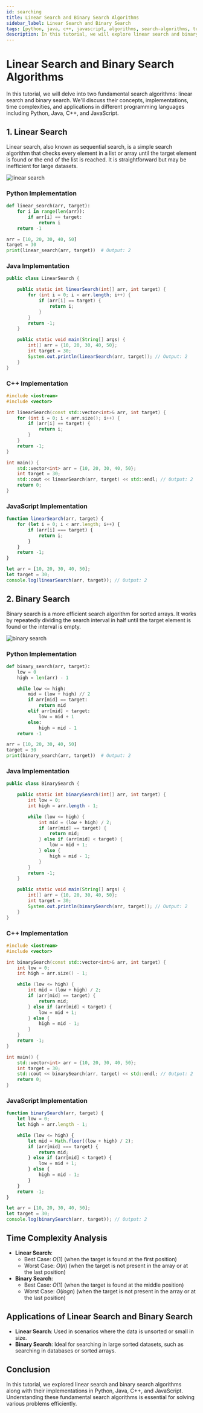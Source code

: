 ```yaml
---
id: searching
title: Linear Search and Binary Search Algorithms
sidebar_label: Linear Search and Binary Search
tags: [python, java, c++, javascript, algorithms, search-algorithms, tutorial, in-depth]
description: In this tutorial, we will explore linear search and binary search algorithms and their implementations in Python, Java, C++, and JavaScript with detailed explanations and examples.
---
```


# Linear Search and Binary Search Algorithms

In this tutorial, we will delve into two fundamental search algorithms: linear search and binary search. We'll discuss their concepts, implementations, time complexities, and applications in different programming languages including Python, Java, C++, and JavaScript.

## 1. Linear Search

Linear search, also known as sequential search, is a simple search algorithm that checks every element in a list or array until the target element is found or the end of the list is reached. It is straightforward but may be inefficient for large datasets.

![linear search](https://miro.medium.com/v2/resize:fit:1200/1*eTQoIHGdG58sy-iMwcp97w.png)

### Python Implementation

```python
def linear_search(arr, target):
    for i in range(len(arr)):
        if arr[i] == target:
            return i
    return -1

arr = [10, 20, 30, 40, 50]
target = 30
print(linear_search(arr, target))  # Output: 2
```

### Java Implementation

```java
public class LinearSearch {

    public static int linearSearch(int[] arr, int target) {
        for (int i = 0; i < arr.length; i++) {
            if (arr[i] == target) {
                return i;
            }
        }
        return -1;
    }

    public static void main(String[] args) {
        int[] arr = {10, 20, 30, 40, 50};
        int target = 30;
        System.out.println(linearSearch(arr, target)); // Output: 2
    }
}
```

### C++ Implementation

```cpp
#include <iostream>
#include <vector>

int linearSearch(const std::vector<int>& arr, int target) {
    for (int i = 0; i < arr.size(); i++) {
        if (arr[i] == target) {
            return i;
        }
    }
    return -1;
}

int main() {
    std::vector<int> arr = {10, 20, 30, 40, 50};
    int target = 30;
    std::cout << linearSearch(arr, target) << std::endl; // Output: 2
    return 0;
}
```

### JavaScript Implementation

```javascript
function linearSearch(arr, target) {
    for (let i = 0; i < arr.length; i++) {
        if (arr[i] === target) {
            return i;
        }
    }
    return -1;
}

let arr = [10, 20, 30, 40, 50];
let target = 30;
console.log(linearSearch(arr, target)); // Output: 2
```

## 2. Binary Search

Binary search is a more efficient search algorithm for sorted arrays. It works by repeatedly dividing the search interval in half until the target element is found or the interval is empty.

![binary search](https://data-flair.training/blogs/wp-content/uploads/sites/2/2023/09/binary-search-in-c-1.webp)

### Python Implementation

```python
def binary_search(arr, target):
    low = 0
    high = len(arr) - 1

    while low <= high:
        mid = (low + high) // 2
        if arr[mid] == target:
            return mid
        elif arr[mid] < target:
            low = mid + 1
        else:
            high = mid - 1
    return -1

arr = [10, 20, 30, 40, 50]
target = 30
print(binary_search(arr, target))  # Output: 2
```

### Java Implementation

```java
public class BinarySearch {

    public static int binarySearch(int[] arr, int target) {
        int low = 0;
        int high = arr.length - 1;

        while (low <= high) {
            int mid = (low + high) / 2;
            if (arr[mid] == target) {
                return mid;
            } else if (arr[mid] < target) {
                low = mid + 1;
            } else {
                high = mid - 1;
            }
        }
        return -1;
    }

    public static void main(String[] args) {
        int[] arr = {10, 20, 30, 40, 50};
        int target = 30;
        System.out.println(binarySearch(arr, target)); // Output: 2
    }
}
```

### C++ Implementation

```cpp
#include <iostream>
#include <vector>

int binarySearch(const std::vector<int>& arr, int target) {
    int low = 0;
    int high = arr.size() - 1;

    while (low <= high) {
        int mid = (low + high) / 2;
        if (arr[mid] == target) {
            return mid;
        } else if (arr[mid] < target) {
            low = mid + 1;
        } else {
            high = mid - 1;
        }
    }
    return -1;
}

int main() {
    std::vector<int> arr = {10, 20, 30, 40, 50};
    int target = 30;
    std::cout << binarySearch(arr, target) << std::endl; // Output: 2
    return 0;
}
```

### JavaScript Implementation

```javascript
function binarySearch(arr, target) {
    let low = 0;
    let high = arr.length - 1;

    while (low <= high) {
        let mid = Math.floor((low + high) / 2);
        if (arr[mid] === target) {
            return mid;
        } else if (arr[mid] < target) {
            low = mid + 1;
        } else {
            high = mid - 1;
        }
    }
    return -1;
}

let arr = [10, 20, 30, 40, 50];
let target = 30;
console.log(binarySearch(arr, target)); // Output: 2
```

## Time Complexity Analysis

- **Linear Search**:
  - Best Case: $O(1)$ (when the target is found at the first position)
  - Worst Case: $O(n)$ (when the target is not present in the array or at the last position)
- **Binary Search**:
  - Best Case: $O(1)$ (when the target is found at the middle position)
  - Worst Case: $O(log n)$ (when the target is not present in the array or at the last position)

## Applications of Linear Search and Binary Search

- **Linear Search**: Used in scenarios where the data is unsorted or small in size.
- **Binary Search**: Ideal for searching in large sorted datasets, such as searching in databases or sorted arrays.

## Conclusion

In this tutorial, we explored linear search and binary search algorithms along with their implementations in Python, Java, C++, and JavaScript. Understanding these fundamental search algorithms is essential for solving various problems efficiently.